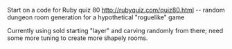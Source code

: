 Start on a code for Ruby quiz 80 http://rubyquiz.com/quiz80.html --
random dungeon room generation for a hypothetical "roguelike" game

Currently using sold starting "layer" and carving randomly from there;
need some more tuning to create more shapely rooms.
